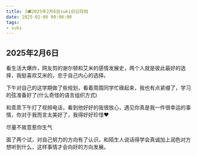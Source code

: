 ```yaml
---
title: J🕊️2025年2月6日suki日记存档
date: 2025-02-06 00:00:00
tags:
- suki
---
```


## 2025年2月6日

看生活大爆炸，网友剪的谢尔顿和艾米的感情发展史，两个人就是彼此最好的选择，我挺喜欢艾米的，忠于自己内心的选择。

下午对自己的这学期做了些规划，看着周围同学忙碌起来，我也有点紧绷了，学习的弦准备好了(什么奇怪的语言组织方式)

和乖乖下午打了视频电话，看到他好好的我很放心，遇见你真是我一件很幸运的事情，你对于我而言太美好了，我得好好珍惜❤️

尽量不故意惹你生气

面了两个试，对自己努力的方向有了认识，和陌生人说话得学会真诚加上润色对方想听到什么，这样事情才会向好的方向发展。
